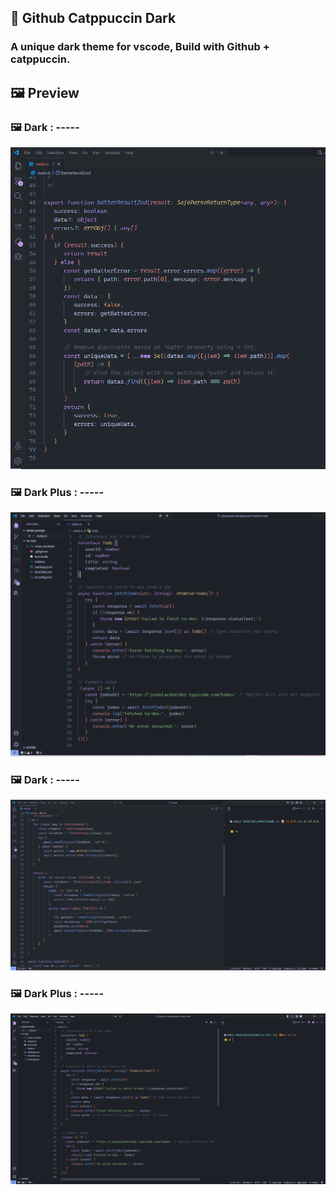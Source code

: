 ## 🥣 Github Catppuccin Dark

### A unique dark theme for vscode, Build with Github + catppuccin.

## 🖼 Preview

### 🖼 Dark : -----

![preview](./images/preview3.png)

### 🖼 Dark Plus : -----

![preview](./images/preview4.png)

### 🖼 Dark : -----

![preview](./images/preview.png)

### 🖼 Dark Plus : -----

![preview](./images/preview2.png)
